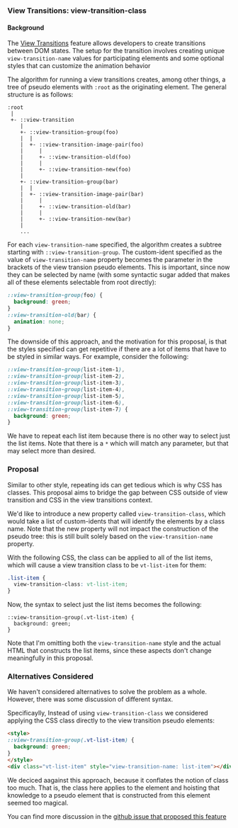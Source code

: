### View Transitions: view-transition-class

#### Background

The [View Transitions](https://drafts.csswg.org/css-view-transitions-1/) feature
allows developers to create transitions between DOM states. The setup for the
transition involves creating unique `view-transition-name` values for
participating elements and some optional styles that can customize the animation
behavior

The algorithm for running a view transitions creates, among other things, a tree
of pseudo elements with `:root` as the originating element. The general
structure is as follows:

```
:root
 |
 +- ::view-transition
    |
    +- ::view-transition-group(foo)
    |  |
    |  +- ::view-transition-image-pair(foo)
    |     |
    |     +- ::view-transition-old(foo)
    |     |
    |     +- ::view-transition-new(foo)
    |
    +- ::view-transition-group(bar)
    |  |
    |  +- ::view-transition-image-pair(bar)
    |     |
    |     +- ::view-transition-old(bar)
    |     |
    |     +- ::view-transition-new(bar)
    |
    ...
```
 
For each `view-transition-name` specified, the algorithm creates a subtree
starting with `::view-transition-group`. The custom-ident specified as the value
of `view-transition-name` property becomes the parameter in the brackets of the
view transion pseudo elements. This is important, since now they can be selected
by name (with some syntactic sugar added that makes all of these elements
selectable from root directly):

```css
::view-transition-group(foo) {
  background: green;
}
::view-transition-old(bar) {
  animation: none;
}
```

The downside of this approach, and the motivation for this proposal, is that the
styles specified can get repetitive if there are a lot of items that have to be
styled in similar ways. For example, consider the following:

```css
::view-transition-group(list-item-1),
::view-transition-group(list-item-2),
::view-transition-group(list-item-3),
::view-transition-group(list-item-4),
::view-transition-group(list-item-5),
::view-transition-group(list-item-6),
::view-transition-group(list-item-7) {
  background: green;
}
```

We have to repeat each list item because there is no other way to select just
the list items. Note that there is a `*` which will match any parameter, but
that may select more than desired.


### Proposal

Similar to other style, repeating ids can get tedious which is why CSS has
classes. This proposal aims to bridge the gap between CSS outside of view
transition and CSS in the view transitions context.

We'd like to introduce a new property called `view-transition-class`, which
would take a list of custom-idents that will identify the elements by a class
name. Note that the new property will not impact the construction of the pseudo
tree: this is still built solely based on the `view-transition-name` property.

With the following CSS, the class can be applied to all of the list items, which
will cause a view transition class to be `vt-list-item` for them:
```css
.list-item {
  view-transition-class: vt-list-item;
}
```

Now, the syntax to select just the list items becomes the following:
```
::view-transition-group(.vt-list-item) {
  background: green;
}
```

Note that I'm omitting both the `view-transition-name` style and the actual HTML
that constructs the list items, since these aspects don't change meaningfully in
this proposal.

### Alternatives Considered

We haven't considered alternatives to solve the problem as a whole. However,
there was some discussion of different syntax.

Specificaylly, Instead of using `view-transition-class` we considered applying
the CSS class directly to the view transition pseudo elements:

```html
<style>
::view-transition-group(.vt-list-item) {
  background: green;
}
</style>
<div class="vt-list-item" style="view-transition-name: list-item"></div>
```

We deciced aagainst this approach, because it conflates the notion of class too
much. That is, the class here applies to the element and hoisting that knowledge
to a pseudo element that is constructed from this element seemed too magical.

You can find more discussion in the [github issue that proposed this
feature](https://github.com/w3c/csswg-drafts/issues/8319)
